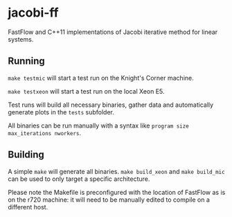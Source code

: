 # jacobi-ff
FastFlow and C++11 implementations of Jacobi iterative method for linear systems.

## Running
`make testmic` will start a test run on the Knight's Corner machine.

`make testxeon` will start a test run on the local Xeon E5.

Test runs will build all necessary binaries, gather data and automatically generate plots in the `tests` subfolder.

All binaries can be run manually with a syntax like `program size max_iterations nworkers`.

## Building
A simple `make` will generate all binaries. `make build_xeon` and `make build_mic` can be used to only target a specific architecture.

Please note the Makefile is preconfigured with the location of FastFlow as is on the r720 machine: it will need to be manually edited to compile on a different host.
